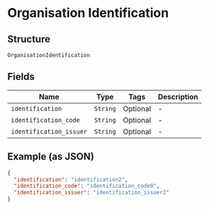 
# Organisation Identification

## Structure

`OrganisationIdentification`

## Fields

| Name | Type | Tags | Description |
|  --- | --- | --- | --- |
| `identification` | `String` | Optional | - |
| `identification_code` | `String` | Optional | - |
| `identification_issuer` | `String` | Optional | - |

## Example (as JSON)

```json
{
  "identification": "identification2",
  "identification_code": "identification_code0",
  "identification_issuer": "identification_issuer2"
}
```


